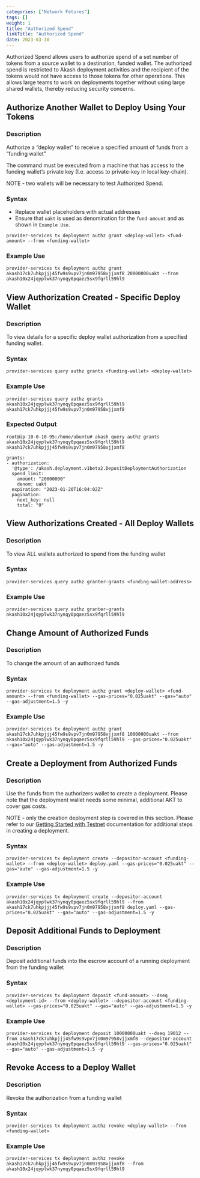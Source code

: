 ```yaml
---
categories: ["Network Fetures"]
tags: []
weight: 1
title: "Authorized Spend"
linkTitle: "Authorized Spend"
date: 2023-03-30
---
```


Authorized Spend allows users to authorize spend of a set number of tokens from a source wallet to a destination, funded
wallet.
The authorized spend is restricted to Akash deployment activities and the recipient of the tokens would not have access
to those tokens for other operations.
This allows large teams to work on deployments together without using large shared wallets, thereby reducing security
concerns.

## Authorize Another Wallet to Deploy Using Your Tokens

### **Description**

Authorize a “deploy wallet” to receive a specified amount of funds from a “funding wallet”

The command must be executed from a machine that has access to the funding wallet’s private key (I.e. access to
private-key in local key-chain).

NOTE - two wallets will be necessary to test Authorized Spend.

### **Syntax**

* Replace wallet placeholders with actual addresses
* Ensure that `uakt` is used as denomination for the `fund-amount` and as shown in `Example Use`.

```
provider-services tx deployment authz grant <deploy-wallet> <fund-amount> --from <funding-wallet>
  ```

### Example Use

  ```
  provider-services tx deployment authz grant akash17ck7uhkpjjj45fw9s9vpv7jn0m97958vjjxmf8 20000000uakt --from akash10x24jqyplwk37nynqy0pqaez5sx9fqrll59hl9
  ```

## View Authorization Created - Specific Deploy Wallet

### **Description**

To view details for a specific deploy wallet authorization from a specified funding wallet.

### **Syntax**

```
provider-services query authz grants <funding-wallet> <deploy-wallet>
```

### **Example Use**

```
provider-services query authz grants akash10x24jqyplwk37nynqy0pqaez5sx9fqrll59hl9 akash17ck7uhkpjjj45fw9s9vpv7jn0m97958vjjxmf8
```

### **Expected Output**

```
root@ip-10-0-10-95:/home/ubuntu# akash query authz grants akash10x24jqyplwk37nynqy0pqaez5sx9fqrll59hl9 akash17ck7uhkpjjj45fw9s9vpv7jn0m97958vjjxmf8

grants:
- authorization:
  '@type': /akash.deployment.v1beta2.DepositDeploymentAuthorization
  spend_limit:
    amount: "20000000"
    denom: uakt
  expiration: "2023-01-20T16:04:02Z"
  pagination:
    next_key: null
    total: "0"
```

## View Authorizations Created - All Deploy Wallets

### **Description**

To view ALL wallets authorized to spend from the funding wallet

### **Syntax**

```
provider-services query authz granter-grants <funding-wallet-address>
```

### **Example Use**

```
provider-services query authz granter-grants akash10x24jqyplwk37nynqy0pqaez5sx9fqrll59hl9
```

## Change Amount of Authorized Funds

### **Description**

To change the amount of an authorized funds

### **Syntax**

```
provider-services tx deployment authz grant <deploy-wallet> <fund-amount> --from <funding-wallet> --gas-prices="0.025uakt" --gas="auto" --gas-adjustment=1.5 -y
```

### **Example Use**

```
provider-services tx deployment authz grant akash17ck7uhkpjjj45fw9s9vpv7jn0m97958vjjxmf8 10000000uakt --from akash10x24jqyplwk37nynqy0pqaez5sx9fqrll59hl9 --gas-prices="0.025uakt" --gas="auto" --gas-adjustment=1.5 -y
```

## Create a Deployment from Authorized Funds

### **Description**

Use the funds from the authorizers wallet to create a deployment. Please note that the deployment wallet needs some minimal, additional AKT to cover gas costs.

NOTE - only the creation deployment step is covered in this section.  Please refer to our [Getting Started with Testnet](broken-reference) documentation for additional steps in creating a deployment.

### **Syntax**

```
provider-services tx deployment create --depositor-account <funding-wallet> --from <deploy-wallet> deploy.yaml --gas-prices="0.025uakt" --gas="auto" --gas-adjustment=1.5 -y 
```

### **Example Use**

```
provider-services tx deployment create --depositor-account akash10x24jqyplwk37nynqy0pqaez5sx9fqrll59hl9 --from akash17ck7uhkpjjj45fw9s9vpv7jn0m97958vjjxmf8 deploy.yaml --gas-prices="0.025uakt" --gas="auto" --gas-adjustment=1.5 -y
```

## **Deposit Additional Funds to Deployment**

### **Description**

Deposit additional funds into the escrow account of a running deployment from the funding wallet

### **Syntax**

```
provider-services tx deployment deposit <fund-amount> --dseq <deployment-id> --from <deploy-wallet> -–depositor-account <funding-wallet> --gas-prices="0.025uakt" --gas="auto" --gas-adjustment=1.5 -y
```

### **Example Use**

```
provider-services tx deployment deposit 10000000uakt --dseq 19012 --from akash17ck7uhkpjjj45fw9s9vpv7jn0m97958vjjxmf8 --depositor-account akash10x24jqyplwk37nynqy0pqaez5sx9fqrll59hl9 --gas-prices="0.025uakt" --gas="auto" --gas-adjustment=1.5 -y
```

## Revoke Access to a Deploy Wallet

### **Description**

Revoke the authorization from a funding wallet

### **Syntax**

```
provider-services tx deployment authz revoke <deploy-wallet> --from <funding-wallet>
```

### **Example Use**

```
provider-services tx deployment authz revoke akash17ck7uhkpjjj45fw9s9vpv7jn0m97958vjjxmf8 --from akash10x24jqyplwk37nynqy0pqaez5sx9fqrll59hl9
```